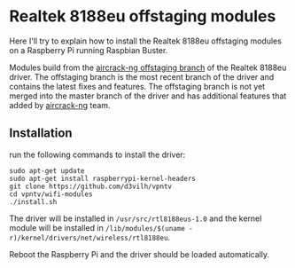 # Realtek 8188eu offstaging modules
Here I'll try to explain how to install the Realtek 8188eu offstaging modules on a Raspberry Pi running Raspbian Buster.

Modules build from the [aircrack-ng offstaging branch](https://github.com/aircrack-ng/rtl8188eus) of the Realtek 8188eu driver. The offstaging branch is the most recent branch of the driver and contains the latest fixes and features. The offstaging branch is not yet merged into the master branch of the driver and has additional features that added by [aircrack-ng](https://github.com/aircrack-ng) team.

## Installation
run the following commands to install the driver:
```
sudo apt-get update
sudo apt-get install raspberrypi-kernel-headers
git clone https://github.com/d3vilh/vpntv
cd vpntv/wifi-modules
./install.sh
```
The driver will be installed in `/usr/src/rtl8188eus-1.0` and the kernel module will be installed in `/lib/modules/$(uname -r)/kernel/drivers/net/wireless/rtl8188eu`.

Reboot the Raspberry Pi and the driver should be loaded automatically.